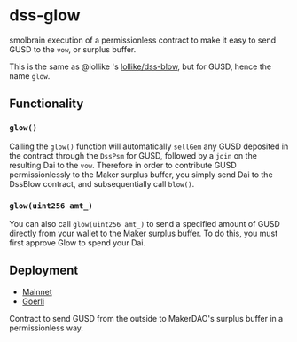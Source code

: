 # dss-glow
smolbrain execution of a permissionless contract to make it easy to send GUSD to the `vow`, or surplus buffer.

This is the same as @lollike 's [lollike/dss-blow](https://github.com/lollike/dss-blow), but for GUSD, hence the name `glow`.

## Functionality

### `glow()`
Calling the `glow()` function will automatically `sellGem` any GUSD deposited in the contract through the `DssPsm` for GUSD, followed by a `join` on the resulting Dai to the `vow`.
Therefore in order to contribute GUSD permissionlessly to the Maker surplus buffer, you simply send Dai to the DssBlow contract, and subsequentially call `blow()`.

### `glow(uint256 amt_)`
You can also call `glow(uint256 amt_)` to send a specified amount of GUSD directly from your wallet to the Maker surplus buffer. To do this, you must first approve Glow to spend your Dai.

## Deployment

- [Mainnet]()
- [Goerli](https://goerli.etherscan.io/address/0x5db4d1be83ee0dac45e0cc2e5565a19d9c428daf#code)

Contract to send GUSD from the outside to MakerDAO's surplus buffer in a permissionless way.